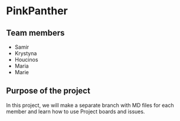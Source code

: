 # PinkPanther

## Team members
* Samir
* Krystyna
* Houcinos
* Maria
* Marie


## Purpose of the project

In this project, we will make a separate branch with MD files for each member
and learn how to use Project boards and issues.
